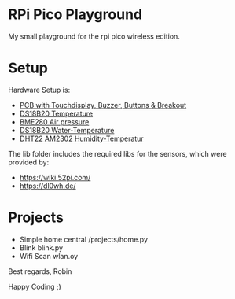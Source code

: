 # RPi Pico Playground
My small playground for the rpi pico wireless edition.



# Setup
Hardware Setup is:
- [PCB with Touchdisplay, Buzzer, Buttons & Breakout](https://www.amazon.de/GeeekPi-Erweiterungs-Steckplatine-Set-Erweiterungsplatine-Breakout-Modul-Touchscreen/dp/B0BFHVDGPX)
- [DS18B20 Temperature](https://www.ebay.de/itm/255283221983)
- [BME280 Air pressure](https://www.ebay.de/itm/255421634848)
- [DS18B20 Water-Temperature](https://www.ebay.de/itm/255283290260)
- [DHT22 AM2302 Humidity-Temperatur](https://www.ebay.de/itm/255283295178)

The lib folder includes the required libs for the sensors, which were provided by:
- https://wiki.52pi.com/
- https://dl0wh.de/

# Projects
- Simple home central /projects/home.py
- Blink blink.py
- Wifi Scan wlan.oy


Best regards,
Robin

Happy Coding ;)
